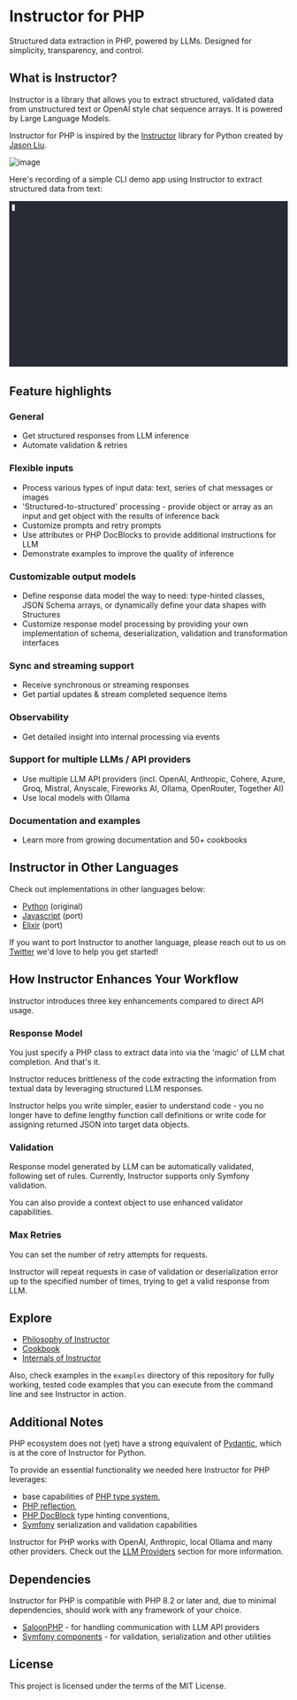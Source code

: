# Instructor for PHP

Structured data extraction in PHP, powered by LLMs. Designed for simplicity, transparency, and control.




## What is Instructor?

Instructor is a library that allows you to extract structured, validated data from unstructured text or OpenAI style chat sequence arrays. It is powered by Large Language Models.

Instructor for PHP is inspired by the [Instructor](https://jxnl.github.io/instructor/) library for Python created by [Jason Liu](https://twitter.com/jxnlco).


![image](./img/concept.png)

Here's recording of a simple CLI demo app using Instructor to extract structured data from text:

![image](./img/extraction.gif)



## Feature highlights

### General

 - Get structured responses from LLM inference
 - Automate validation & retries

### Flexible inputs

 - Process various types of input data: text, series of chat messages or images
 - 'Structured-to-structured' processing - provide object or array as an input and get object with the results of inference back
 - Customize prompts and retry prompts
 - Use attributes or PHP DocBlocks to provide additional instructions for LLM
 - Demonstrate examples to improve the quality of inference

### Customizable output models
 
 - Define response data model the way to need: type-hinted classes, JSON Schema arrays, or dynamically define your data shapes with Structures
 - Customize response model processing by providing your own implementation of schema, deserialization, validation and transformation interfaces

### Sync and streaming support
 - Receive synchronous or streaming responses
 - Get partial updates & stream completed sequence items

### Observability

 - Get detailed insight into internal processing via events

### Support for multiple LLMs / API providers
 - Use multiple LLM API providers (incl. OpenAI,  Anthropic, Cohere, Azure, Groq, Mistral, Anyscale, Fireworks AI, Ollama, OpenRouter, Together AI)
 - Use local models with Ollama

### Documentation and examples

 - Learn more from growing documentation and 50+ cookbooks



## Instructor in Other Languages

Check out implementations in other languages below:

 - [Python](https://www.github.com/jxnl/instructor) (original)
 - [Javascript](https://github.com/instructor-ai/instructor-js) (port)
 - [Elixir](https://github.com/thmsmlr/instructor_ex/) (port)

If you want to port Instructor to another language, please reach out to us on [Twitter](https://twitter.com/jxnlco) we'd love to help you get started!




## How Instructor Enhances Your Workflow

Instructor introduces three key enhancements compared to direct API usage.

### Response Model

You just specify a PHP class to extract data into via the 'magic' of LLM chat completion. And that's it.

Instructor reduces brittleness of the code extracting the information from textual data by leveraging structured LLM responses.

Instructor helps you write simpler, easier to understand code - you no longer have to define lengthy function call definitions or write code for assigning returned JSON into target data objects.

### Validation

Response model generated by LLM can be automatically validated, following set of rules. Currently, Instructor supports only Symfony validation.

You can also provide a context object to use enhanced validator capabilities.

### Max Retries

You can set the number of retry attempts for requests.

Instructor will repeat requests in case of validation or deserialization error up to the specified number of times, trying to get a valid response from LLM.



## Explore

 - [Philosophy of Instructor](./concepts/philosophy.md)
 - [Cookbook](./hub/index.md)
 - [Internals of Instructor](./internals/index.md)

Also, check examples in the `examples` directory of this repository for fully working, tested code examples that you can execute from the command line and see Instructor in action.



## Additional Notes

PHP ecosystem does not (yet) have a strong equivalent of [Pydantic](https://pydantic.dev/), which is at the core of Instructor for Python.

To provide an essential functionality we needed here Instructor for PHP leverages:

 - base capabilities of [PHP type system](https://www.php.net/manual/en/language.types.type-system.php),
 - [PHP reflection](https://www.php.net/manual/en/book.reflection.php),
 - [PHP DocBlock](https://docs.phpdoc.org/2.9/references/phpdoc/index.html) type hinting conventions,
 - [Symfony](https://symfony.com/doc/current/index.html) serialization and validation capabilities

Instructor for PHP works with OpenAI, Anthropic, local Ollama and many other providers. Check out the [LLM Providers](llm_providers.md) section for more information.



## Dependencies

Instructor for PHP is compatible with PHP 8.2 or later and, due to minimal dependencies, should work with any framework of your choice.

 - [SaloonPHP](https://docs.saloon.dev/) - for handling communication with LLM API providers
 - [Symfony components](https://symfony.com/) - for validation, serialization and other utilities



## License

This project is licensed under the terms of the MIT License.

